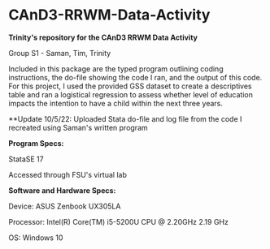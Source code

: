 # CAnD3-RRWM-Data-Activity

<strong> Trinity's repository for the CAnD3 RRWM Data Activity </strong>

Group S1 - Saman, Tim, Trinity

Included in this package are the typed program outlining coding instructions, the do-file showing the code I ran, and the output of this code.
For this project, I used the provided GSS dataset to create a descriptives table and ran a logistical regression to assess whether level of education impacts the intention to have a child within the next three years.

**Update 10/5/22: Uploaded Stata do-file and log file from the code I recreated using Saman's written program

<strong> Program Specs: </strong>

StataSE 17

Accessed through FSU's virtual lab

<strong> Software and Hardware Specs: </strong>

Device: ASUS Zenbook UX305LA

Processor: Intel(R) Core(TM) i5-5200U CPU @ 2.20GHz   2.19 GHz

OS: Windows 10
